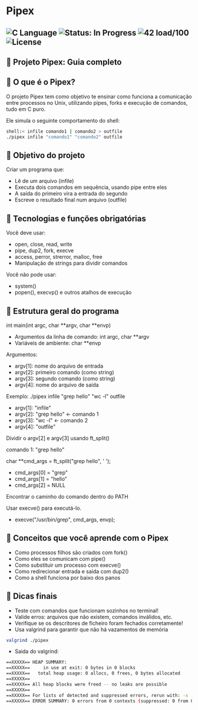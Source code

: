 # Pipex
![C Language](https://img.shields.io/badge/Language-C-blue.svg?style=flat)
![Status: In Progress](https://img.shields.io/badge/Status-In%20Progress-FFD700?style=flat)
![42 load/100](https://img.shields.io/badge/42-Load%2F100-FFD700?style=flat)
![License](https://img.shields.io/badge/license-MIT-lightgrey?style=flat)
-
## 🧪 Projeto Pipex: Guia completo

## 🧠 O que é o Pipex?

O projeto Pipex tem como objetivo te ensinar como funciona a comunicação entre processos no Unix, utilizando pipes, forks e execução de comandos, tudo em C puro.

Ele simula o seguinte comportamento do shell:
```bash
shell:< infile comando1 | comando2 > outfile
./pipex infile "comando1" "comando2" outfile
```

## 🎯 Objetivo do projeto
Criar um programa que:
- Lê de um arquivo (infile)
- Executa dois comandos em sequência, usando pipe entre eles
- A saída do primeiro vira a entrada do segundo
- Escreve o resultado final num arquivo (outfile)

## 🔧 Tecnologias e funções obrigatórias
Você deve usar:
- open, close, read, write
- pipe, dup2, fork, execve
- access, perror, strerror, malloc, free
- Manipulação de strings para dividir comandos

Você não pode usar:
- system()
- popen(), execvp() e outros atalhos de execução

## 🧱 Estrutura geral do programa
int main(int argc, char **argv, char **envp)
 - Argumentos da linha de comando: int argc, char **argv
 - Variáveis de ambiente: char **envp


Argumentos:
- argv[1]: nome do arquivo de entrada 
- argv[2]: primeiro comando (como string)
- argv[3]: segundo comando (como string)
- argv[4]: nome do arquivo de saída

Exemplo: 
./pipex infile "grep hello" "wc -l" outfile

- argv[1]: "infile"
- argv[2]: "grep hello" ← comando 1
- argv[3]: "wc -l" ← comando 2
- argv[4]: "outfile"

Dividir o argv[2] e argv[3] usando ft_split()

comando 1: "grep hello"

char **cmd_args = ft_split("grep hello", ' ');

- cmd_args[0] = "grep"
- cmd_args[1] = "hello"
- cmd_args[2] = NULL

Encontrar o caminho do comando  dentro do PATH

Usar execve() para executá-lo.
 - execve("/usr/bin/grep", cmd_args, envp);

## 🧠 Conceitos que você aprende com o Pipex
- Como processos filhos são criados com fork()
- Como eles se comunicam com pipe()
- Como substituir um processo com execve()
- Como redirecionar entrada e saída com dup2()
- Como a shell funciona por baixo dos panos

## 🛟 Dicas finais
- Teste com comandos que funcionam sozinhos no terminal!
- Valide erros: arquivos que não existem, comandos inválidos, etc.
- Verifique se os descritores de ficheiro foram fechados corretamente!
- Usa valgrind para garantir que não há vazamentos de memória
```bash
valgrind ./pipex
```
- Saida do valgrind:
```bash
==XXXXX== HEAP SUMMARY:
==XXXXX==     in use at exit: 0 bytes in 0 blocks
==XXXXX==   total heap usage: 0 allocs, 0 frees, 0 bytes allocated
==XXXXX== 
==XXXXX== All heap blocks were freed -- no leaks are possible
==XXXXX== 
==XXXXX== For lists of detected and suppressed errors, rerun with: -s
==XXXXX== ERROR SUMMARY: 0 errors from 0 contexts (suppressed: 0 from 0)
```